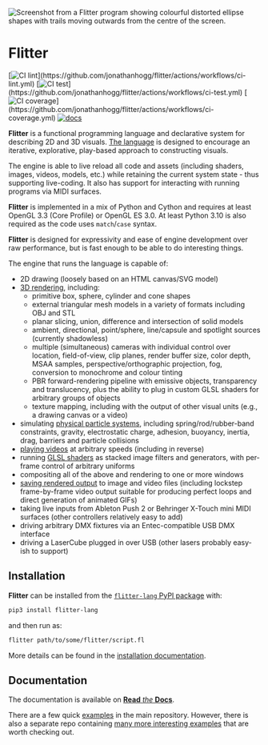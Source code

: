 ![Screenshot from a Flitter program showing colourful distorted ellipse shapes
with trails moving outwards from the centre of the screen.](https://github.com/jonathanhogg/flitter/raw/main/docs/header.jpg)

# Flitter

[![CI lint](https://github.com/jonathanhogg/flitter/actions/workflows/ci-lint.yml/badge.svg?)](https://github.com/jonathanhogg/flitter/actions/workflows/ci-lint.yml)
[![CI test](https://github.com/jonathanhogg/flitter/actions/workflows/ci-test.yml/badge.svg?)](https://github.com/jonathanhogg/flitter/actions/workflows/ci-test.yml)
[![CI coverage](https://gist.githubusercontent.com/jonathanhogg/b7237d8b4e7ff50c3f284cb939e949d0/raw/5a768c77b0cd5c43064539325b21118401961070/badge.svg?)](https://github.com/jonathanhogg/flitter/actions/workflows/ci-coverage.yml)
[![docs](https://readthedocs.org/projects/flitter/badge/?version=latest)](https://flitter.readthedocs.io/en/latest/?badge=latest)

**Flitter** is a functional programming language and declarative system for
describing 2D and 3D visuals. [The
language](https://flitter.readthedocs.io/en/latest/language.html) is designed
to encourage an iterative, explorative, play-based approach to constructing
visuals.

The engine is able to live reload all code and assets (including shaders,
images, videos, models, etc.) while retaining the current system state - thus
supporting live-coding. It also has support for interacting with running
programs via MIDI surfaces.

**Flitter** is implemented in a mix of Python and Cython and requires at least
OpenGL 3.3 (Core Profile) or OpenGL ES 3.0. At least Python 3.10 is also
required as the code uses `match`/`case` syntax.

**Flitter** is designed for expressivity and ease of engine development over
raw performance, but is fast enough to be able to do interesting things.

The engine that runs the language is capable of:

- 2D drawing (loosely based on an HTML canvas/SVG model)
- [3D rendering](https://flitter.readthedocs.io/en/latest/canvas3d.html),
  including:
  - primitive box, sphere, cylinder and cone shapes
  - external triangular mesh models in a variety of formats including OBJ
    and STL
  - planar slicing, union, difference and intersection of solid models
  - ambient, directional, point/sphere, line/capsule and spotlight sources
    (currently shadowless)
  - multiple (simultaneous) cameras with individual control over location,
    field-of-view, clip planes, render buffer size, color depth, MSAA samples,
    perspective/orthographic projection, fog, conversion to monochrome and
    colour tinting
  - PBR forward-rendering pipeline with emissive objects, transparency and
    translucency, plus the ability to plug in custom GLSL shaders for arbitrary
    groups of objects
  - texture mapping, including with the output of other visual units (e.g., a
    drawing canvas or a video)
- simulating [physical particle
  systems](https://flitter.readthedocs.io/en/latest/physics.html), including
  spring/rod/rubber-band constraints, gravity, electrostatic charge, adhesion,
  buoyancy, inertia, drag, barriers and particle collisions
- [playing videos](https://flitter.readthedocs.io/en/latest/windows.html#video)
  at arbitrary speeds (including in reverse)
- running [GLSL
  shaders](https://flitter.readthedocs.io/en/latest/windows.html#shader) as
  stacked image filters and generators, with per-frame control of arbitrary
  uniforms
- compositing all of the above and rendering to one or more windows
- [saving rendered
  output](https://flitter.readthedocs.io/en/latest/windows.html#record) to
  image and video files (including lockstep frame-by-frame video output
  suitable for producing perfect loops and direct generation of animated GIFs)
- taking live inputs from Ableton Push 2 or Behringer X-Touch mini MIDI
  surfaces (other controllers relatively easy to add)
- driving arbitrary DMX fixtures via an Entec-compatible USB DMX interface
- driving a LaserCube plugged in over USB (other lasers probably easy-ish to
  support)

## Installation

**Flitter** can be installed from the [`flitter-lang` PyPI
package](https://pypi.org/project/flitter-lang/)  with:

```sh
pip3 install flitter-lang
```

and then run as:

```sh
flitter path/to/some/flitter/script.fl
```

More details can be found in the [installation
documentation](https://flitter.readthedocs.io/en/latest/install.html).

## Documentation

The documentation is available on [**Read** *the*
**Docs**](https://flitter.readthedocs.io/).

There are a few quick
[examples](https://github.com/jonathanhogg/flitter/blob/main/examples)
in the main repository. However, there is also a separate repo containing [many
more interesting examples](https://github.com/jonathanhogg/flitter-examples)
that are worth checking out.
